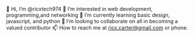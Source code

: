 👋 Hi, I’m @ricxtech974
👀 I’m interested in web development, programming,and networking
🌱 I’m currently learning basic design, javascript, and python
💞️ I’m looking to collaborate on all in becoming a valued contributor
📫 How to reach me at ricx.carter@gmail.com or phone.

